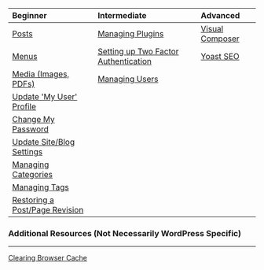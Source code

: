 | Beginner                                                              | Intermediate                                                      | Advanced
|:----------------------------------------------------------------------|:------------------------------------------------------------------|:----------------------------
| [Posts](sections/posts/index.md)                                      | [Managing Plugins](sections/plugins/index.md)                     | [Visual Composer](sections/plugins/visual-composer.md)
| [Menus](sections/menus/index.md)                                      | [Setting up Two Factor Authentication](sections/security/index.md)| [Yoast SEO](sections/plugins/yoast-seo.md)
| [Media (Images, PDFs)](sections/media/index.md)                       | [Managing Users](sections/users/index.md)                         |
| [Update 'My User' Profile](sections/users/index.md#myProfile)         |
| [Change My Password](sections/users/index.md#changePassword)          |
| [Update Site/Blog Settings](sections/settings/index.md)               |
| [Managing Categories](sections/categories/index.md)                   |
| [Managing Tags](sections/tags/index.md)                               |
| [Restoring a Post/Page Revision](sections/posts/index.md#revisions)   |


### Additional Resources (Not Necessarily WordPress Specific)

* * *
 
[Clearing Browser Cache](https://blog.hubspot.com/marketing/clear-cache-cookies-history)
